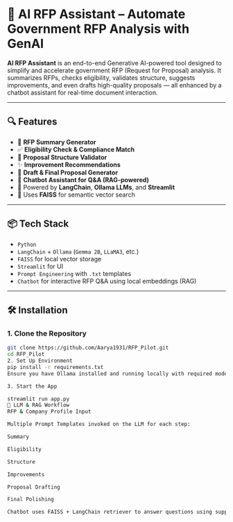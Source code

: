 # 🤖 AI RFP Assistant – Automate Government RFP Analysis with GenAI

**AI RFP Assistant** is an end-to-end Generative AI-powered tool designed to simplify and accelerate government RFP (Request for Proposal) analysis. It summarizes RFPs, checks eligibility, validates structure, suggests improvements, and even drafts high-quality proposals — all enhanced by a chatbot assistant for real-time document interaction.

---

## 🔍 Features

- 📄 **RFP Summary Generator**
- ✅ **Eligibility Check & Compliance Match**
- 🧩 **Proposal Structure Validator**
- ✨ **Improvement Recommendations**
- 📝 **Draft & Final Proposal Generator**
- 💬 **Chatbot Assistant for Q&A (RAG-powered)**
- 🧠 Powered by **LangChain**, **Ollama LLMs**, and **Streamlit**
- 💾 Uses **FAISS** for semantic vector search

---

## 📦 Tech Stack

- `Python`
- `LangChain` + `Ollama` (`Gemma 2B`, `LLaMA3`, etc.)
- `FAISS` for local vector storage
- `Streamlit` for UI
- `Prompt Engineering` with `.txt` templates
- `Chatbot` for interactive RFP Q&A using local embeddings (RAG)

---

## 🛠️ Installation

### 1. Clone the Repository

```bash
git clone https://github.com/Aarya1931/RFP_Pilot.git
cd RFP_Pilot
2. Set Up Environment
pip install -r requirements.txt
Ensure you have Ollama installed and running locally with required models.

3. Start the App

streamlit run app.py
🧠 LLM & RAG Workflow
RFP & Company Profile Input

Multiple Prompt Templates invoked on the LLM for each step:

Summary

Eligibility

Structure

Improvements

Proposal Drafting

Final Polishing

Chatbot uses FAISS + LangChain retriever to answer questions using supporting documents

